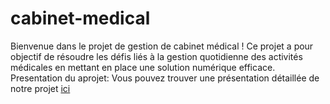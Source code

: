 # cabinet-medical
Bienvenue dans le projet de gestion de cabinet médical ! Ce projet a pour objectif de résoudre les défis liés à la gestion quotidienne des activités médicales en mettant en place une solution numérique efficace.
Presentation du aprojet:
Vous pouvez trouver une présentation détaillée de notre projet [ici](https://prezi.com/view/GxQhuDAGrATPG9UtBJA7/)

